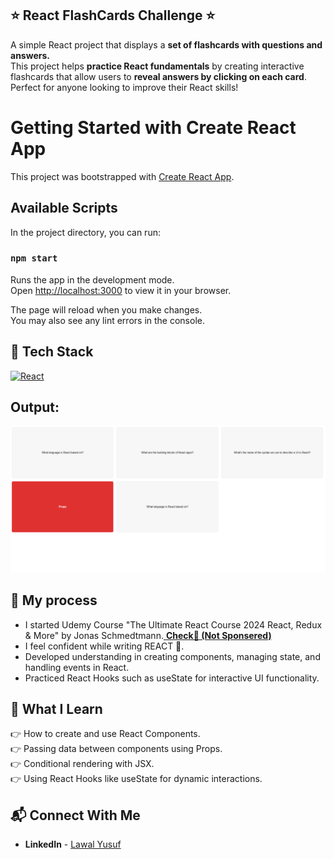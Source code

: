 ## ⭐ React FlashCards Challenge ⭐

A simple React project that displays a **set of flashcards with questions and answers.** <br> This project helps **practice React fundamentals** by creating interactive flashcards that allow users to **reveal answers by clicking on each card**. Perfect for anyone looking to improve their React skills!

# Getting Started with Create React App

This project was bootstrapped with [Create React App](https://github.com/facebook/create-react-app).

## Available Scripts

In the project directory, you can run:

### `npm start`

Runs the app in the development mode.\
Open [http://localhost:3000](http://localhost:3000) to view it in your browser.

The page will reload when you make changes.\
You may also see any lint errors in the console.

## 📌 Tech Stack
[![React](https://img.shields.io/badge/react%20-%2361DAFB.svg?&style=for-the-badge&logo=react&logoColor=white)](https://github.com/RushikeshGandhmal)
<br>

## Output:

![](./screenshot/flashcards.png)

## 📌 My process

- I started Udemy Course "The Ultimate React Course 2024 React, Redux & More" by Jonas Schmedtmann.<a href="" target="_blank"> **Check🚀 (Not Sponsered)**</a>
- I feel confident while writing REACT 👊.
- Developed understanding in creating components, managing state, and handling events in React.
- Practiced React Hooks such as useState for interactive UI functionality.

## 📌 What I Learn

👉 How to create and use React Components. <br>
👉 Passing data between components using Props. <br>
👉 Conditional rendering with JSX. <br>
👉 Using React Hooks like useState for dynamic interactions.


## 📬 Connect With Me

- **LinkedIn** - [Lawal Yusuf](https://www.linkedin.com/in/lawal-owolabi-yusuf-04976b143)
